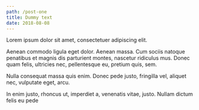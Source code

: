 ```yaml
---
path: /post-one
title: Dummy text
date: 2018-08-08
---
```


Lorem ipsum dolor sit amet, consectetuer adipiscing elit.

Aenean commodo ligula eget dolor. Aenean massa. Cum sociis natoque penatibus et magnis dis parturient montes, nascetur ridiculus mus. Donec quam felis, ultricies nec, pellentesque eu, pretium quis, sem. 

Nulla consequat massa quis enim. Donec pede justo, fringilla vel, aliquet nec, vulputate eget, arcu. 

In enim justo, rhoncus ut, imperdiet a, venenatis vitae, justo. Nullam dictum felis eu pede 